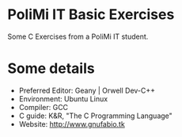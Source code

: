 PoliMi IT Basic Exercises
================

Some C Exercises from a PoliMi IT student.

# Some details #
* Preferred Editor: Geany | Orwell Dev-C++
* Environment: Ubuntu Linux
* Compiler: GCC
* C guide: K&R, "The C Programming Language"
* Website: http://www.gnufabio.tk
